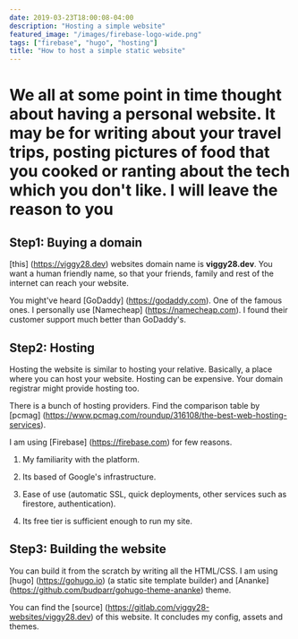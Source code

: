 ```yaml
---
date: 2019-03-23T18:00:08-04:00
description: "Hosting a simple website"
featured_image: "/images/firebase-logo-wide.png"
tags: ["firebase", "hugo", "hosting"]
title: "How to host a simple static website"
---
```


# We all at some point in time thought about having a personal website. It may be for writing about your travel trips, posting pictures of food that you cooked or ranting about the tech which you don't like. I will leave the reason to you

## Step1: Buying a domain

[this] (<https://viggy28.dev>) websites domain name is **viggy28.dev**. You want a human friendly name, so that your friends, family and rest of the internet can reach your website.

You might've heard [GoDaddy] (<https://godaddy.com>). One of the famous ones. I personally use [Namecheap] (<https://namecheap.com>). I found their customer support much better than GoDaddy's.

## Step2: Hosting

Hosting the website is similar to hosting your relative. Basically, a place where you can host your website. Hosting can be expensive. Your domain registrar might provide hosting too.

There is a bunch of hosting providers. Find the comparison table by [pcmag] (<https://www.pcmag.com/roundup/316108/the-best-web-hosting-services>).

I am using [Firebase] (<https://firebase.com>) for few reasons.

1. My familiarity with the platform.

2. Its based of Google's infrastructure.

3. Ease of use (automatic SSL, quick deployments, other services such as firestore, authentication).

4. Its free tier is sufficient enough to run my site.

## Step3: Building the website

You can build it from the scratch by writing all the HTML/CSS. I am using [hugo] (<https://gohugo.io>) (a static site template builder) and [Ananke] (<https://github.com/budparr/gohugo-theme-ananke>) theme.

You can find the [source] (<https://gitlab.com/viggy28-websites/viggy28.dev>) of this website. It concludes my config, assets and themes.